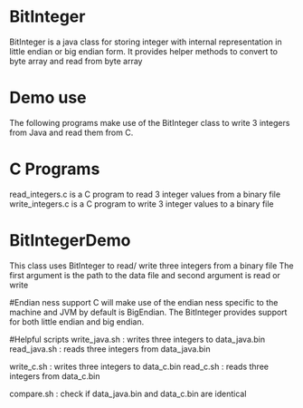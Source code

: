 # BitInteger
BitInteger is a java class for storing integer with internal representation in little endian or big endian form.
It provides helper methods to convert to byte array and read from byte array

# Demo use
The following programs make use of the BitInteger class to write 3 integers from Java and read them from C.

# C Programs
read_integers.c is a C program to read 3 integer values from a binary file 
write_integers.c is a C program to write 3 integer values to a binary file 

# BitIntegerDemo
This class uses BitInteger to read/ write three integers from a binary file
The first argument is the path to the data file and second argument is read or write

#Endian ness support
C will make use of the endian ness specific to the machine and JVM by default is BigEndian. The BitInteger provides support for both little endian and big endian.

#Helpful scripts
write_java.sh : writes three integers to data_java.bin
read_java.sh : reads three integers from data_java.bin

write_c.sh : writes three integers to data_c.bin
read_c.sh : reads three integers from data_c.bin

compare.sh : check if data_java.bin and data_c.bin are identical

